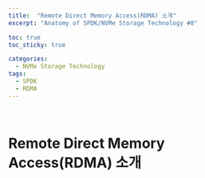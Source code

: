 ```yaml
---
title:  "Remote Direct Memory Access(RDMA) 소개"
excerpt: "Anatomy of SPDK/NVMe Storage Technology #8"

toc: true
toc_sticky: true

categories:
  - NVMe Storage Technology
tags:
  - SPDK
  - RDMA
---
```


<br>

# Remote Direct Memory Access(RDMA) 소개
